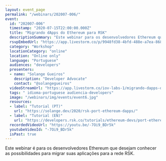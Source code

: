 ```yaml
---
layout: event_page
permalink: "/webinars/202007-006/"
event:
  id: "202007-006"
  timestamp: "2020-07-15T22:00:00.000Z"
  title: "Migrando dApps do Ethereum para RSK"
  descriptionSummary: "Este webinar para os desenvolvedores Ethereum que desejam conhecer as possibilidades para migrar suas aplica es para a rede RSK."
  rsvpEmbedUrl: "https://app.livestorm.co/p/9948fd38-4bfd-488e-a7ea-868d9384c80a/form"
  category: "Workshop"
  locationCategory: "online"
  location: "Online only"
  language: "Portuguese"
  audiences: "developers"
  presenters:
  - name: "Solange Gueiros"
    description: "Developer Advocate"
    contact: "@solangegueiros"
  videoStreamUrl: "https://app.livestorm.co/iov-labs-1/migrando-dapps-do-ethereum-para-rsk"
  tags: " idioma-portuguese audiencia-developers"
  image: "/webinars/img/events/event6.jpg"
  resources:
  - label: "Tutorial (PT)"
    url: "https://solange.dev/2020/rsk-port-ethereum-dapps/"
  - label: "Tutorial (EN)"
    url: "https://developers.rsk.co/tutorials/ethereum-devs/port-ethereum-dapps/"
  recordedVideoUrl: "https://youtu.be/-7Oi9_BDr5k"
  youtubeVideoId: "-7Oi9_BDr5k"
  isPast: true
---
```



Este webinar é para os desenvolvedores Ethereum que desejam conhecer as possibilidades para migrar suas aplicações para a rede RSK.

